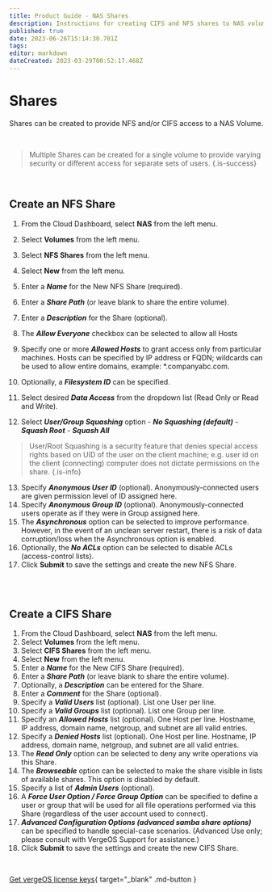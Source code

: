 ```yaml
---
title: Product Guide - NAS Shares
description: Instructions for creating CIFS and NFS shares to NAS volumes
published: true
date: 2023-06-26T15:14:30.701Z
tags: 
editor: markdown
dateCreated: 2023-03-29T00:52:17.468Z
---
```


# Shares

Shares can be created to provide NFS and/or CIFS access to a NAS Volume.

<br>

> Multiple Shares can be created for a single volume to provide varying security or different access for separate sets of users. {.is-success}

<br>


## Create an NFS Share

1.  From the Cloud Dashboard, select **NAS** from the left menu.
2.  Select **Volumes** from the left menu.
3.  Select **NFS Shares** from the left menu.
4.  Select **New** from the left menu.
5.  Enter a ***Name*** for the New NFS Share (required).
6.  Enter a ***Share Path*** (or leave blank to share the entire volume).
7.  Enter a ***Description*** for the Share (optional).
8.  The ***Allow Everyone*** checkbox can be selected to allow all Hosts
9. Specify one or more ***Allowed Hosts*** to grant access only from particular machines. Hosts can be specified by IP address or FQDN; wildcards can be used to allow entire domains, example: \*.companyabc.com.

10.  Optionally, a ***Filesystem ID*** can be specified.
11.  Select desired ***Data Access*** from the dropdown list (Read Only or Read and Write).
12.  Select ***User/Group Squashing*** option
    -   ***No Squashing (default)***
    -   ***Squash Root***
    -   ***Squash All***
    
   > User/Root Squashing is a security feature that denies special access rights based on UID of the user on the client machine; e.g. user id on the client (connecting) computer does not dictate permissions on the share. {.is-info}
   
13.  Specify ***Anonymous User ID*** (optional). Anonymously-connected users are given permission level of ID assigned here.
14.  Specify ***Anonymous Group ID*** (optional). Anonymously-connected users operate as if they were in Group assigned here.
15.  The ***Asynchronous*** option can be selected to improve performance. However, in the event of an unclean server restart, there is a risk of data corruption/loss when the Asynchronous option is enabled.
16.  Optionally, the ***No ACLs*** option can be selected to disable ACLs (access-control lists).
17.  Click **Submit** to save the settings and create the new NFS Share.

<br>
<br>

## Create a CIFS Share

1.  From the Cloud Dashboard, select **NAS** from the left menu.
2.  Select **Volumes** from the left menu.
3.  Select **CIFS Shares** from the left menu.
4.  Select **New** from the left menu.
5.  Enter a ***Name*** for the New CIFS Share (required).
6.  Enter a ***Share Path*** (or leave blank to share the entire volume).
7.  Optionally, a ***Description*** can be entered for the Share.
8.  Enter a ***Comment*** for the Share (optional).
9.  Specify a ***Valid Users*** list (optional). List one User per line.
10.  Specify a ***Valid Groups*** list (optional). List one Group per line.
11.  Specify an ***Allowed Hosts*** list (optional). One Host per line. Hostname, IP address, domain name, netgroup, and subnet are all valid entries.
12.  Specify a ***Denied Hosts*** list (optional). One Host per line. Hostname, IP address, domain name, netgroup, and subnet are all valid entries.
13.  The ***Read Only*** option can be selected to deny any write operations via this Share.
14.  The ***Browseable*** option can be selected to make the share visible in lists of available shares. This option is disabled by default.
15.  Specify a list of ***Admin Users*** (optional).
16.  A ***Force User Option / Force Group Option*** can be specified to define a user or group that will be used for all file operations performed via this Share (regardless of the user account used to connect).
17.  ***Advanced Configuration Options (advanced samba share options)*** can be specified to handle special-case scenarios. (Advanced Use only; please consult with VergeOS Support for assistance.)
18.  Click **Submit** to save the settings and create the new CIFS Share.

<br>

[Get vergeOS license keys](https://www.verge.io/test-drive){ target="_blank" .md-button }